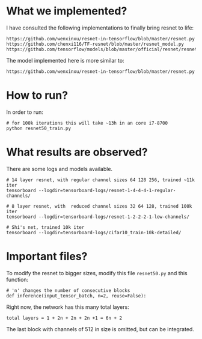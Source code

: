 # What we implemented?

I have consulted the following implementations to finally bring resnet to life:

```
https://github.com/wenxinxu/resnet-in-tensorflow/blob/master/resnet.py
https://github.com/chenxi116/TF-resnet/blob/master/resnet_model.py
https://github.com/tensorflow/models/blob/master/official/resnet/resnet_model.py
```

The model implemented here is more similar to:

```
https://github.com/wenxinxu/resnet-in-tensorflow/blob/master/resnet.py
```

# How to run?

In order to run:

```
# for 100k iterations this will take ~13h in an core i7-8700 
python resnet50_train.py
```

# What results are observed?

There are some logs and models available.
```
# 14 layer resnet, with regular channel sizes 64 128 256, trained ~11k iter
tensorboard --logdir=tensorboard-logs/resnet-1-4-4-4-1-regular-channels/

# 8 layer resnet, with  reduced channel sizes 32 64 128, trained 100k iter
tensorboard --logdir=tensorboard-logs/resnet-1-2-2-2-1-low-channels/

# Shi's net, trained 10k iter
tensorboard --logdir=tensorboard-logs/cifar10_train-10k-detailed/
```

# Important files?
To modify the resnet to bigger sizes, modify this file `resnet50.py` and this
function:

```
# 'n' changes the number of consecutive blocks
def inference(input_tensor_batch, n=2, reuse=False):
```

Right now, the network has this many total layers:
```
total layers = 1 + 2n + 2n + 2n +1 = 6n + 2
```

The last block with channels of 512 in size is omitted, but can be integrated.
